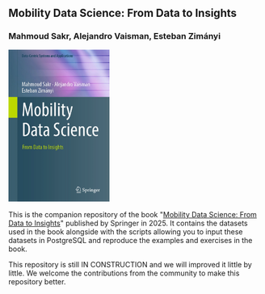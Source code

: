 ## Mobility Data Science: From Data to Insights
### Mahmoud Sakr, Alejandro Vaisman, Esteban Zimányi

<img src="https://github.com/MobilityDB/MobilityDataScienceBook/blob/main/978-3-031-82636-8.webp" width="200" alt="Mobility Data Science Book" />

This is the companion repository of the book "[Mobility Data Science: From Data to Insights](https://link.springer.com/book/10.1007/978-3-031-82636-8)" published by Springer in 2025. It contains the datasets used in the book alongside with the scripts allowing you to input these datasets in PostgreSQL and reproduce the examples and exercises in the book.

This repository is still IN CONSTRUCTION and we will improved it little by little. We welcome the contributions from the community to make this repository better.
